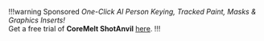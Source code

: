 !!!warning Sponsored
_One-Click AI Person Keying, Tracked Paint, Masks & Graphics Inserts!_<br />
Get a free trial of **CoreMelt ShotAnvil** [here](https://coremelt.com/blogs/news/special-deals-for-final-cut-creative-summit-23).
!!!